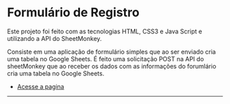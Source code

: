 # Formulário de Registro 

Este projeto foi feito com as tecnologias HTML, CSS3 e Java Script e utilizando a API do SheetMonkey.

Consiste em uma aplicação de formulário simples que ao ser enviado cria uma tabela no Google Sheets. É feito uma solicitação POST na API do sheetMonkey que ao receber os dados com as informações do forumlário cria uma tabela no Google Sheets.

* [Acesse a pagina](https://artguiar.github.io/Formulario-de-Registro/)
---

